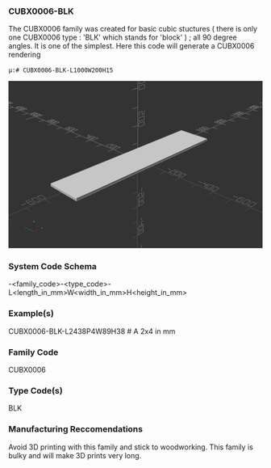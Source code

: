 ### CUBX0006-BLK
The CUBX0006 family was created for basic cubic stuctures ( there is only one CUBX0006 type : 'BLK' which stands for 'block' ) ; all 90 degree angles. It is one of the simplest. Here this code will generate a CUBX0006 rendering

    μ:# CUBX0006-BLK-L1000W200H15
    
![Alt Text](resources/CUBX0006-BLK-L1000W200H15.png)



### System Code Schema
<namespace>-<family_code>-<type_code>-L<length_in_mm>W<width_in_mm>H<height_in_mm>

### Example(s)
CUBX0006-BLK-L2438P4W89H38 # A 2x4 in mm

### Family Code
CUBX0006

### Type Code(s)
BLK

### Manufacturing Reccomendations
Avoid 3D printing with this family and stick to woodworking. This family is bulky and will make 3D prints very long.